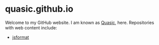 # quasic.github.io
Welcome to my GitHub website.
I am known as [Quasic](//github.comyQuasic), here.
Repositories with web content include:
* [jsformat](//quasic.github.io/jsformat)
